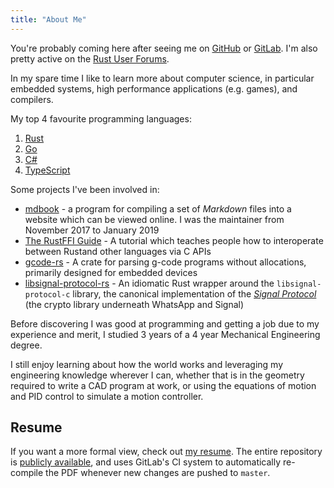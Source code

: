 ```yaml
---
title: "About Me"
---
```


You're probably coming here after seeing me on [GitHub][gh] or [GitLab][gl]. I'm
also pretty active on the [Rust User Forums][urlo].

In my spare time I like to learn more about computer science, in particular
embedded systems, high performance applications (e.g. games), and compilers.

My top 4 favourite programming languages:

1. [Rust](https://rust-lang.org)
2. [Go](https://golang.org)
3. [C#](https://docs.microsoft.com/en-us/dotnet/csharp/)
4. [TypeScript](https://www.typescriptlang.org/)

Some projects I've been involved in:

- [mdbook][mdbook] - a program for compiling a set of *Markdown* files into a 
  website which can be viewed online. I was the maintainer from November 2017 to 
  January 2019
- [The RustFFI Guide][ffi-guide] - A tutorial which teaches people how to
  interoperate between Rustand other languages via C APIs
- [gcode-rs][gcode] - A crate for parsing g-code programs without allocations,
  primarily designed for embedded devices
- [libsignal-protocol-rs][libsignal] - An idiomatic Rust wrapper around the
  `libsignal-protocol-c` library, the canonical implementation of the 
  [*Signal Protocol*][libsignal-c] (the crypto library underneath WhatsApp and
  Signal)

Before discovering I was good at programming and getting a job due to my
experience and merit, I studied 3 years of a 4 year Mechanical Engineering
degree. 

I still enjoy learning about how the world works and leveraging my
engineering knowledge wherever I can, whether that is in the geometry
required to write a CAD program at work, or using the equations of motion and
PID control to simulate a motion controller.

## Resume

If you want a more formal view, check out [my resume][resume-pdf]. The entire
repository is [publicly available][resume-repo], and uses GitLab's CI system
to automatically re-compile the PDF whenever new changes are pushed to
`master`.

[resume-repo]: https://gitlab.com/Michael-F-Bryan/resume/
[resume-pdf]: https://michael-f-bryan.gitlab.io/resume/resume.pdf
[ffi-guide]: https://michael-f-bryan.github.io/rust-ffi-guide/
[mdbook]: https://crates.io/crates/mdbook
[libsignal]: https://github.com/Michael-F-Bryan/libsignal-protocol-rs
[libsignal-c]: https://github.com/signalapp/libsignal-protocol-c
[gcode]: https://github.com/Michael-F-Bryan/gcode-rs
[gh]: https://github.com/Michael-F-Bryan
[gl]: https://gitlab.com/Michael-F-Bryan
[urlo]: https://users.rust-lang.org/u/michael-f-bryan/

